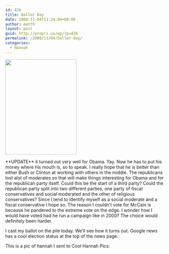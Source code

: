 ```yaml
---
id: 426
title: Ballot Day
date: 2008-11-04T11:24:09+00:00
author: matth
layout: post
guid: http://propri.us/wp/?p=426
permalink: /2008/11/04/ballot-day/
categories:
  - Hannah
---
```

[<img class="alignnone size-full wp-image-364" src="http://hippeelee.com/blog/wp-content/uploads/2008/11/p-640-480-d74f8352-7790-421c-9dd6-f0395c34d6f2.jpeg" alt="" width="225" height="300" />](http://hippeelee.com/blog/wp-content/uploads/2008/11/p-640-480-d74f8352-7790-421c-9dd6-f0395c34d6f2.jpeg)
  
\*\*UPDATE\*\* it turned out very well for Obama. Yay. Now he has to put his money where his mouth is, so to speak. I really hope that he is better than either Bush or Clinton at working with others in the middle. The republicans lost alot of moderates so that will make things interesting for Obama and for the republican party itself. Could this be the start of a third party? Could the republican party split into two different parties, one party of fiscal conservatives and social moderated and the other of religious conservatives? Since I tend to identify myself as a social moderate and a fiscal conservative I hope so. The reason I couldn&#8217;t vote for McCain is because he pandered to the extreme vote on the edge. I wonder how I would have voted had he run a campaign like in 2000? The choice would definitely been harder. 

I cast my ballot on the pile today. We&#8217;ll see how it turns out. Google news has a cool election status at the top of the news page.

This is a pic of hannah I sent to Cool Hannah Pics: